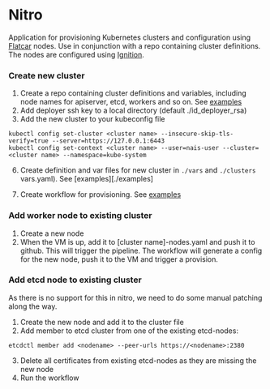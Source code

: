 # Nitro

Application for provisioning Kubernetes clusters and configuration using  [Flatcar](https://www.flatcar.org/) nodes.
Use in conjunction with a repo containing cluster definitions. The nodes are configured using [Ignition](https://www.flatcar.org/docs/latest/provisioning/ignition/).

### Create new cluster
1. Create a repo containing cluster definitions and variables, including node names for apiserver, etcd, workers and so on. See [examples](./examples)
2. Add deployer ssh key to a local directory (default ./id_deployer_rsa)
3. Add the new cluster to your kubeconfig file
```
kubectl config set-cluster <cluster name> --insecure-skip-tls-verify=true --server=https://127.0.0.1:6443
kubectl config set-context <cluster name> --user=nais-user --cluster=<cluster name> --namespace=kube-system
```
6. Create definition and var files for new cluster in `./vars` and `./clusters` vars.yaml). See [examples][./examples]

7. Create workflow for provisioning. See [examples](./examples/workflow.yaml)

### Add worker node to existing cluster
1. Create a new node
2. When the VM is up, add it to [cluster name]-nodes.yaml and push it to github. This will trigger the pipeline.
The workflow will generate a config for the new node, push it to the VM and trigger a provision.

### Add etcd node to existing cluster

As there is no support for this in nitro, we need to do some manual patching along the way.

1. Create the new node and add it to the cluster file
2. Add member to etcd cluster from one of the existing etcd-nodes:
```
etcdctl member add <nodename> --peer-urls https://<nodename>:2380
```
3. Delete all certificates from existing etcd-nodes as they are missing the new node
4. Run the workflow
